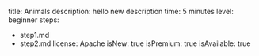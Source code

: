 title: Animals
description: hello new description
time: 5 minutes
level: beginner
steps:
  - step1.md
  - step2.md
license: Apache
isNew: true
isPremium: true
isAvailable: true
